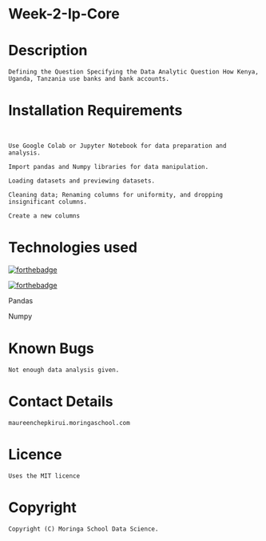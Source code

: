 # Week-2-Ip-Core

# Description #
```
Defining the Question Specifying the Data Analytic Question How Kenya, Uganda, Tanzania use banks and bank accounts. 

```
# Installation Requirements
```


Use Google Colab or Jupyter Notebook for data preparation and analysis.

Import pandas and Numpy libraries for data manipulation.

Loading datasets and previewing datasets.

Cleaning data; Renaming columns for uniformity, and dropping insignificant columns.

Create a new columns
```

# Technologies used

[![forthebadge](https://forthebadge.com/images/badges/made-with-python.svg)](https://forthebadge.com) 

[![forthebadge](https://forthebadge.com/images/badges/uses-git.svg)](https://forthebadge.com)

Pandas

Numpy

# Known Bugs
```
Not enough data analysis given.

```

# Contact Details
```
maureenchepkirui.moringaschool.com
```
# Licence
```
Uses the MIT licence
```
# Copyright
```
Copyright (C) Moringa School Data Science.
```
